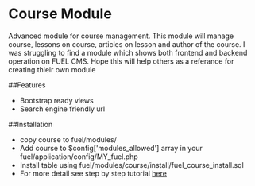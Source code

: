 Course Module
===================

Advanced module for course management. This module will manage course, lessons on course, articles on lesson and author of the course.
I was struggling to find a module which shows both frontend and backend operation on FUEL CMS. Hope this will help others as a referance for creating thieir own module

##Features
- Bootstrap ready views
- Search engine friendly url

##Installation
- copy course to fuel/modules/
- Add course to $config['modules_allowed'] array in your fuel/application/config/MY_fuel.php
- Install table using fuel/modules/course/install/fuel_course_install.sql
- For more detail see step by step tutorial <a href="http://lkamal.com.np/blog/fuel-cms-how-to-make-advanced-module">here</a>



